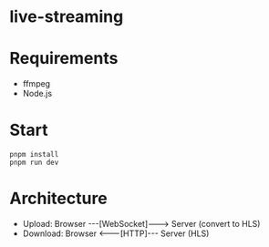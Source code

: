 # live-streaming

# Requirements
- ffmpeg
- Node.js

# Start
```
pnpm install
pnpm run dev
```

# Architecture
- Upload: Browser ---[WebSocket]---> Server (convert to HLS)
- Download: Browser <---[HTTP]--- Server (HLS)

